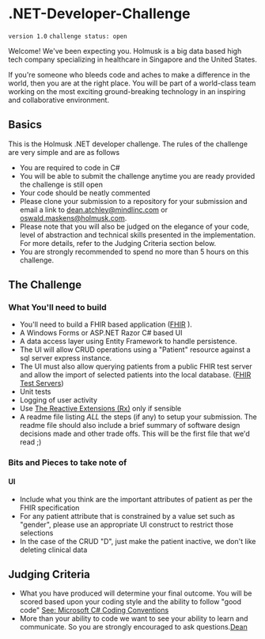 # .NET-Developer-Challenge

`version 1.0`
`challenge status: open`

Welcome! We've been expecting you. Holmusk is a big data based high tech company specializing in healthcare in Singapore and the United States. 

If you're someone who bleeds code and aches to make a difference in the world, then you are at the right place. You will be part of a world-class team working on the most exciting ground-breaking technology in an inspiring and collaborative environment.

## Basics

This is the Holmusk .NET developer challenge. The rules of the challenge are very simple and are as follows

* You are required to code in C#
* You will be able to submit the challenge anytime you are ready provided the challenge is still open
* Your code should be neatly commented
* Please clone your submission to a repository for your submission and email a link to dean.atchley@mindlinc.com or oswald.maskens@holmusk.com.
* Please note that you will also be judged on the elegance of your code, level of abstraction and technical skills presented in the implementation. For more details, refer to the Judging Criteria section below.
* You are strongly recommended to spend no more than 5 hours on this challenge.

## The Challenge 

### What You'll need to build
* You'll need to build a FHIR based application  ([FHIR](https://www.hl7.org/fhir/) ).
* A Windows Forms or ASP.NET Razor C# based UI
* A data access layer using Entity Framework to handle persistence.
* The UI will allow CRUD operations using a "Patient" resource against a sql server express instance.
* The UI must also allow querying patients from a public FHIR test server and allow the import of selected patients into the local database. ([FHIR Test Servers](http://wiki.hl7.org/index.php?title=Publicly_Available_FHIR_Servers_for_testing)) 
* Unit tests
* Logging of user activity
* Use [The Reactive Extensions (Rx)](https://msdn.microsoft.com/en-us/data/gg577609) only if sensible
* A readme file listing *ALL* the steps (if any) to setup your submission. The readme file should also include a brief summary of software design decisions made and other trade offs. This will be the first file that we'd read ;)

### Bits and Pieces to take note of

#### UI
* Include what you think are the important attributes of patient as per the FHIR specification
* For any patient attribute that is constrained by a value set such as "gender", please use an appropriate UI construct to restrict those selections
* In the case of the CRUD "D", just make the patient inactive, we don't like deleting clinical data

## Judging Criteria 
* What you have produced will determine your final outcome. You will be scored based upon your coding style and the ability to follow "good code" [See: Microsoft C# Coding Conventions](https://msdn.microsoft.com/en-us/library/ff926074.aspx)
* More than your ability to code we want to see your ability to learn and communicate. So you are strongly encouraged to ask questions.[Dean](mailto:dean.atchley@mindlinc.com)

